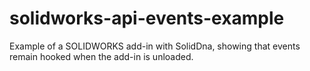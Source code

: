 # solidworks-api-events-example
Example of a SOLIDWORKS add-in with SolidDna, showing that events remain hooked when the add-in is unloaded.
